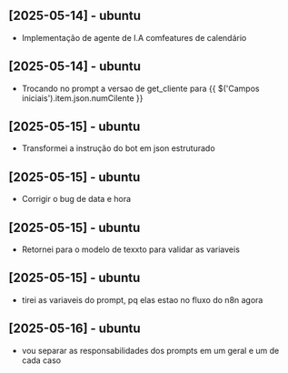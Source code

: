 ## [2025-05-14] - ubuntu
- Implementação de agente de I.A comfeatures de calendário

## [2025-05-14] - ubuntu
- Trocando no prompt a versao de get_cliente para {{ $('Campos iniciais').item.json.numCilente }}

## [2025-05-15] - ubuntu
- Transformei a instrução do bot em json estruturado

## [2025-05-15] - ubuntu
- Corrigir o bug de data e hora

## [2025-05-15] - ubuntu
- Retornei para o modelo de texxto para validar as variaveis

## [2025-05-15] - ubuntu
- tirei as variaveis do prompt, pq elas estao no fluxo do n8n agora

## [2025-05-16] - ubuntu
- vou separar as responsabilidades dos prompts em um geral e um de cada caso

